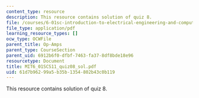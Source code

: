 ```yaml
---
content_type: resource
description: This resource contains solution of quiz 8.
file: /courses/6-01sc-introduction-to-electrical-engineering-and-computer-science-i-spring-2011/61d7b96299a5b35b1354802b43c0b119_MIT6_01SCS11_quiz08_sol.pdf
file_type: application/pdf
learning_resource_types: []
ocw_type: OCWFile
parent_title: Op-Amps
parent_type: CourseSection
parent_uid: 6912b6f0-dfbf-7463-fa37-8df8bde18e96
resourcetype: Document
title: MIT6_01SCS11_quiz08_sol.pdf
uid: 61d7b962-99a5-b35b-1354-802b43c0b119
---
```

This resource contains solution of quiz 8.